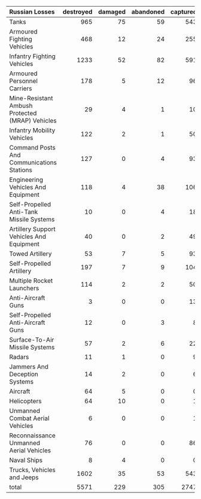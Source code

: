 | Russian Losses                                   |   destroyed |   damaged |   abandoned |   captured |   total |
|:-------------------------------------------------|------------:|----------:|------------:|-----------:|--------:|
| Tanks                                            |         965 |        75 |          59 |        543 |    1642 |
| Armoured Fighting Vehicles                       |         468 |        12 |          24 |        255 |     759 |
| Infantry Fighting Vehicles                       |        1233 |        52 |          82 |        591 |    1958 |
| Armoured Personnel Carriers                      |         178 |         5 |          12 |         96 |     291 |
| Mine-Resistant Ambush Protected  (MRAP) Vehicles |          29 |         4 |           1 |         10 |      44 |
| Infantry Mobility Vehicles                       |         122 |         2 |           1 |         50 |     175 |
| Command Posts And Communications Stations        |         127 |         0 |           4 |         93 |     224 |
| Engineering Vehicles And Equipment               |         118 |         4 |          38 |        106 |     266 |
| Self-Propelled Anti-Tank Missile Systems         |          10 |         0 |           4 |         18 |      32 |
| Artillery Support Vehicles And Equipment         |          40 |         0 |           2 |         49 |      91 |
| Towed Artillery                                  |          53 |         7 |           5 |         93 |     158 |
| Self-Propelled Artillery                         |         197 |         7 |           9 |        104 |     317 |
| Multiple Rocket Launchers                        |         114 |         2 |           2 |         50 |     168 |
| Anti-Aircraft Guns                               |           3 |         0 |           0 |         13 |      16 |
| Self-Propelled Anti-Aircraft Guns                |          12 |         0 |           3 |          8 |      23 |
| Surface-To-Air Missile Systems                   |          57 |         2 |           6 |         22 |      87 |
| Radars                                           |          11 |         1 |           0 |          9 |      21 |
| Jammers And Deception Systems                    |          14 |         2 |           0 |          6 |      22 |
| Aircraft                                         |          64 |         5 |           0 |          0 |      69 |
| Helicopters                                      |          64 |        10 |           0 |          1 |      75 |
| Unmanned Combat Aerial Vehicles                  |           6 |         0 |           0 |          1 |       7 |
| Reconnaissance Unmanned Aerial Vehicles          |          76 |         0 |           0 |         86 |     162 |
| Naval Ships                                      |           8 |         4 |           0 |          0 |      12 |
| Trucks, Vehicles and Jeeps                       |        1602 |        35 |          53 |        543 |    2233 |
| total                                            |        5571 |       229 |         305 |       2747 |    8852 |